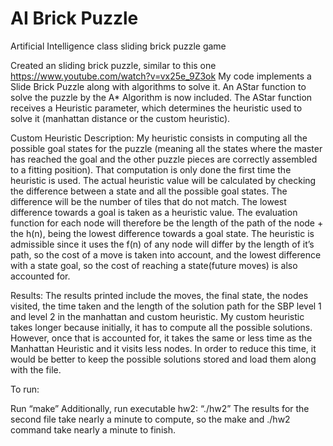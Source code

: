 # AI Brick Puzzle
Artificial Intelligence class sliding brick puzzle game

Created an sliding brick puzzle, similar to this one https://www.youtube.com/watch?v=vx25e_9Z3ok
My code implements a Slide Brick Puzzle along with algorithms to solve it. An AStar function to solve the puzzle by the A* Algorithm is now included. The AStar function receives a Heuristic parameter, which determines the heuristic used to solve it (manhattan distance or the custom heuristic). 

Custom Heuristic Description:
My heuristic consists in computing all the possible goal states for the puzzle (meaning all the states where the master has reached the goal and the other puzzle pieces are correctly assembled to a fitting position). That computation is only done the first time the heuristic is used. 
The actual heuristic value will be calculated by checking the difference between a state and all the possible goal states. The difference will be the number of tiles that do not match. The lowest difference towards a goal is taken as a heuristic value.
The evaluation function for each node will therefore be the length of the path of the node + the h(n), being the lowest difference towards a goal state.
The heuristic is admissible since it uses the f(n) of any node will differ by the length of it’s path, so the cost of a move is taken into account, and the lowest difference with a state goal, so the cost of reaching a state(future moves) is also accounted for. 

Results:
The results printed include the moves, the final state, the nodes visited, the time taken and the length of the solution path for the SBP level 1 and level 2 in the manhattan and custom heuristic. 
My custom heuristic takes longer because initially, it has to compute all the possible solutions. However, once that is accounted for, it takes the same or less time as the Manhattan Heuristic and it visits less nodes. In order to reduce this time, it would be better to keep the possible solutions stored and load them along with the file.

To run:

Run “make”
Additionally, run executable hw2: “./hw2”
The results for the second file take nearly a minute to compute, so the make and ./hw2 command take nearly a minute to finish.